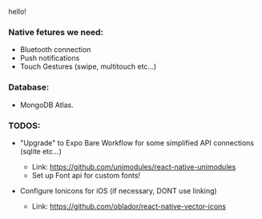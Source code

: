 hello!

### Native fetures we need:

- Bluetooth connection
- Push notifications
- Touch Gestures (swipe, multitouch etc...)

### Database:

- MongoDB Atlas.

### TODOS:

- "Upgrade" to Expo Bare Workflow for some simplified API connections (sqlite etc...)

  - Link: https://github.com/unimodules/react-native-unimodules
  - Set up Font api for custom fonts!

- Configure Ionicons for iOS (if necessary, DONT use linking)
  - Link: https://github.com/oblador/react-native-vector-icons
